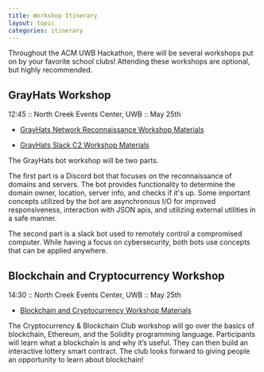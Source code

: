 ```yaml
---
title: Workshop Itinerary
layout: topic
categories: itinerary
---
```


Throughout the ACM UWB Hackathon, there will be several
workshops put on by your favorite school clubs! Attending these
workshops are optional, but highly recommended.

## GrayHats Workshop

12:45 :: North Creek Events Center, UWB :: May 25th

 - [GrayHats Network Reconnaissance Workshop Materials][grayhats-slack]

 - [GrayHats Slack C2 Workshop Materials][grayhats-slack]

The GrayHats bot workshop will be two parts.

The first part is a Discord bot that focuses on the reconnaissance of domains and servers.
The bot provides functionality to determine the domain owner, location, server info, and checks if it's up.
Some important concepts utilized by the bot are asynchronous I/O for improved responsiveness, interaction with JSON apis, and utilizing external utilities in a safe manner.

The second part is a slack bot used to remotely control a compromised computer. While having a focus on cybersecurity, both bots use concepts that can be applied anywhere.

## Blockchain and Cryptocurrency Workshop

14:30 :: North Creek Events Center, UWB :: May 25th

 - [Blockchain and Cryptocurrency Workshop Materials][block-workshop]

The Cryptocurrency & Blockchain Club workshop will go over the basics of blockchain, Ethereum, and the Solidity programming language.
Participants will learn what a blockchain is and why it’s useful.
They can then build an interactive lottery smart contract.
The club looks forward to giving people an opportunity to learn about blockchain!

[grayhats-slack]: https://github.com/WiredTurtle/Slacked
[grayhats-recon]: https://github.com/dirk37/Reconbot
[block-workshop]: https://github.com/Marktc1993/Hackathon-Blockchain-Tutorial
